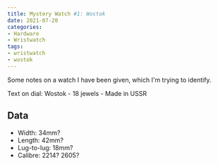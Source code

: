 ```yaml
---
title: Mystery Watch #1: Wostok
date: 2021-07-20
categories:
- Hardware
- Wristwatch
tags:
- wristwatch
- wostok
---
```


Some notes on a watch I have been given, which I'm trying to identify.

Text on dial: Wostok - 18 jewels - Made in USSR

## Data

* Width: 34mm?
* Length: 42mm?
* Lug-to-lug: 18mm?
* Calibre: 2214? 2605?
